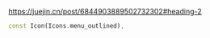 https://juejin.cn/post/6844903889502732302#heading-2  
```dart
const Icon(Icons.menu_outlined),
```
